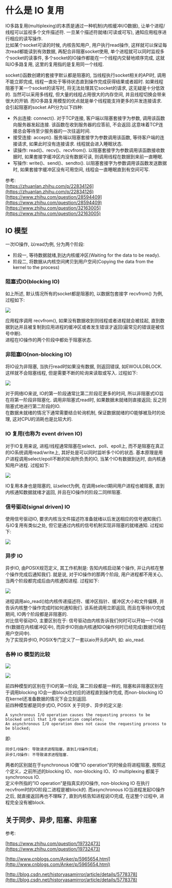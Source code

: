 # 什么是 IO 复用

IO多路复用(multiplexing)的本质是通过一种机制(内核缓冲I/O数据), 让单个进程/线程可以监视多个文件描述符. 一旦某个描述符就绪(可读或可写), 通知应用程序进行相应的读写操作.   
比如某个socket可读的时候, 内核告知用户, 用户执行read操作, 这样就可以保证每次read都能读到有效数据, 再配合非阻塞socket使用, 单个进程就可以同时监视多个socket的读事件, 多个socket的IO操作都能在一个线程内交替地顺序完成, 这就叫IO多路复用, 这里的复用指的是复用同一个线程.  

socket()函数创建的套接字默认都是阻塞的, 当线程执行socket相关的API时, 调用不能立即完成, 线程一直处于等待状态直到操作完成获得结果或者超时. 如果线程阻塞于某一个socket的读写时, 将无法处理其它socket的请求, 这无疑是十分低效的. 当然可以采用多线程, 但大量的线程占用很大的内存空间, 并且线程切换会带来很大的开销. 而IO多路复用模型的优点就是单个线程能支持更多的并发连接请求.  
会引起阻塞的socket API分为以下四种:

* 外出连接: connect(). 对于TCP连接, 客户端以阻塞套接字为参数, 调用该函数向服务器发起连接. 该函数在收到服务器的应答前, 不会返回.这意味着TCP连接总会等待至少服务器的一次往返时间.
* 接受连接: accept(). 服务端以阻塞套接字为参数调用该函数, 等待客户端的连接请求, 如果此时没有连接请求. 线程就会进入睡眠状态.
* 读操作: read()、recv()、recvfrom(). 以阻塞套接字为参数调用该函数接收数据时, 如果套接字缓冲区内没有数据可读, 则调用线程在数据到来前一直睡眠.
* 写操作: write()、send()、sendto(). 以阻塞套接字为参数调用该函数发送数据时, 如果套接字缓冲区没有可用空间, 线程会一直睡眠直到有空间可写.

参考:  
[https://zhuanlan.zhihu.com/p/22834126](https://zhuanlan.zhihu.com/p/22834126)  
[https://www.zhihu.com/question/28594409](https://www.zhihu.com/question/28594409)  
[https://www.zhihu.com/question/32163005](https://www.zhihu.com/question/32163005)

## IO 模型
一次IO操作, 以read为例, 分为两个阶段:

* 阶段一, 等待数据就绪,到达内核缓冲区(Waiting for the data to be ready).
* 阶段二, 将数据从内核空间拷贝到用户空间(Copying the data from the kernel to the process)

### 阻塞式IO(blocking IO)
如上所述, 默认情况所有的socket都是阻塞的, 以数据包套接字 recvfrom() 为例, 过程如下:

![](http://i.imgur.com/6oRQvoY.gif) 

应用程序调用 recvfrom(), 如果没有数据收到则线程或者进程就会被挂起, 直到数据到达并且被复制到应用进程的缓冲区或者发生错误才返回(最常见的错误是被信号中断).  
进程在IO操作的两个阶段中都处于阻塞状态.

### 非阻塞IO(non-blocking IO)
将IO设为非阻塞, 当执行read时如果没有数据, 则返回错误, 如EWOULDBLOCK. 这样就不会阻塞线程, 但是需要不断的轮询来读取或写入. 过程如下:

![](http://i.imgur.com/WqfQjTs.gif)

对于网络IO来说, IO的第一阶段通常比第二阶段花更多的时间, 所以非阻塞式IO旨在将第一阶段非阻塞化. 调用非阻塞式read时, 如果数据未就绪则直接返回; 反之则阻塞式地进行第二阶段的IO.  
在数据未就绪的情况下通常需要结合轮询机制, 保证数据就绪的IO能够被及时的处理, 这对CPU的消耗也是比较大的.

### IO 复用(也称为 event driven IO)
对于IO复用来说, 进程/线程通常阻塞在select、poll、epoll上, 而不是阻塞在真正的IO系统调用read/write上, 其好处是可以同时监听多个IO的状态. 基本原理是用户进程调用select/epoll不断的轮询所负责的IO, 当某个IO有数据到达时, 由内核通知用户进程. 过程如下:

![](http://i.imgur.com/PwqL85w.gif)

IO复用本身也是阻塞的, 以select为例, 在调用select期间用户进程也被阻塞, 直到内核通知数据就绪才返回, 并且在IO操作的阶段二同样阻塞. 

### 信号驱动(signal driven) IO

使用信号驱动IO, 要求内核当文件描述符准备就绪以后发送相应的信号通知我们. 与IO复用有类似之处, 但它是通过内核的信号机制实现非阻塞的就绪通知. 过程如下:

![](http://i.imgur.com/K0qRis8.gif)

### 异步 IO

异步IO, 由POSIX规范定义, 其工作机制是: 告知内核启动某个操作, 并让内核在整个操作完成后通知我们. 就是说, 对于IO操作的那两个阶段, 用户进程都不用关心, 当两个阶段都完成后由内核通知进程. 过程如下:

![](http://i.imgur.com/OpetmX2.gif)

进程调用aio_read()给内核传递描述符、缓冲区指针、缓冲区大小和文件偏移, 并告诉内核整个操作完成时如何通知我们. 该系统调用立即返回, 而且在等待I/O完成期间, IO两个阶段都是非阻塞的.  
对比信号驱动IO, 主要区别在于: 信号驱动由内核告诉我们何时可以开始一个IO操作(数据在内核缓冲区中), 而异步IO则由内核通知IO操作何时已经完成(数据已经在用户空间中).  
为了实现异步IO, POSIX专门定义了一套以aio开头的API, 如: aio_read.

### 各种 IO 模型的比较

![](http://i.imgur.com/0oqlJ3e.gif)

![](http://i.imgur.com/nabD2jp.png)

前四种模型的区别在于IO的第一阶段, 第二阶段都是一样的, 阻塞和非阻塞区别在于调用blocking IO会一直block住对应的进程直到操作完成, 而non-blocking IO在kernel还准备数据的情况下会立刻返回.  
前四种模型都是同步式IO, POSIX 关于同步、异步的定义是:
	
	A synchronous I/O operation causes the requesting process to be blocked until that I/O operation completes;
    An asynchronous I/O operation does not cause the requesting process to be blocked;
即:

	同步I/O操作: 导致请求进程阻塞，直到I/O操作完成;
	异步I/O操作: 不导致请求进程阻塞.

两者的区别就在于synchronous IO做”IO operation”的时候会将进程阻塞, 按照这个定义，之前所述的blocking IO、non-blocking IO、IO multiplexing 都属于synchronous IO.   
定义中所指的”IO operation”是指真实的IO操作, non-blocking IO 在执行recvfrom时的IO阶段二进程是被block的. 而asynchronous IO当进程发起IO操作之后, 就直接返回再也不理睬了, 直到内核告知进程说IO完成, 在这整个过程中, 进程完全没有被block.

## 关于同步、异步, 阻塞、非阻塞
参考:

[https://www.zhihu.com/question/19732473](https://www.zhihu.com/question/19732473)

[http://www.cnblogs.com/Anker/p/5965654.html](http://www.cnblogs.com/Anker/p/5965654.html)

[http://blog.csdn.net/historyasamirror/article/details/5778378](http://blog.csdn.net/historyasamirror/article/details/5778378)









